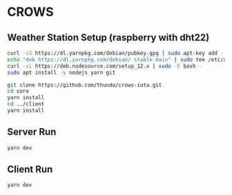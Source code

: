 # CROWS

## Weather Station Setup (raspberry with dht22)
```bash
curl -sS https://dl.yarnpkg.com/debian/pubkey.gpg | sudo apt-key add -
echo "deb https://dl.yarnpkg.com/debian/ stable main" | sudo tee /etc/apt/sources.list.d/yarn.list
curl -sL https://deb.nodesource.com/setup_12.x | sudo -E bash -
sudo apt install -y nodejs yarn git

git clone https://github.com/thundo/crows-iota.git
cd core
yarn install
cd ../client
yarn install
```

## Server Run
```bash
yarn dev
```

## Client Run
```bash
yarn dev
```

